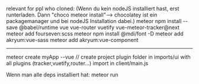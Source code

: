relevant for ppl who cloned: 
(Wenn du kein nodeJS installiert hast, erst runterladen. Dann "choco meteor install"--> chocolatey ist ein packagemanager und bei nodeJS Installation dabei.)
meteor npm install --save @babel/runtime vue vue-router vuetify vue-meteor-tracker@next 
meteor add fourseven:scss
meteor npm install @mdi/font -D
meteor add akryum:vue-sass
meteor add akryum:vue-component

--------------------------------------------------------
meteor create myApp --vue // create project
plugin folder in imports/ui with all plugins (tracker,vuetify,router...)
import in client/main.js

Wenn man alle deps installiert hat: meteor run



